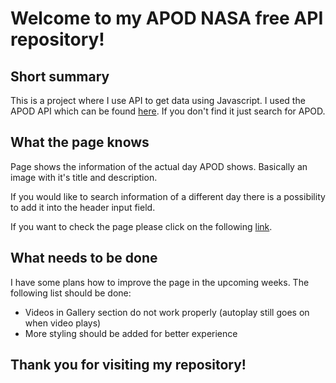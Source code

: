 # Welcome to my APOD NASA free API repository!

## Short summary

This is a project where I use API to get data using Javascript.
I used the APOD API which can be found [here](https://api.nasa.gov/).
If you don't find it just search for APOD.

## What the page knows

Page shows the information of the actual day APOD shows.
Basically an image with it's title and description.

If you would like to search information of a different day there is a possibility to add it into the header input field.

If you want to check the page please click on the following [link](https://buczkobalazs.github.io/NASA-APOD-open-api/).

## What needs to be done

I have some plans how to improve the page in the upcoming weeks.
The following list should be done:

- Videos in Gallery section do not work properly (autoplay still goes on when video plays)
- More styling should be added for better experience


## Thank you for visiting my repository!
